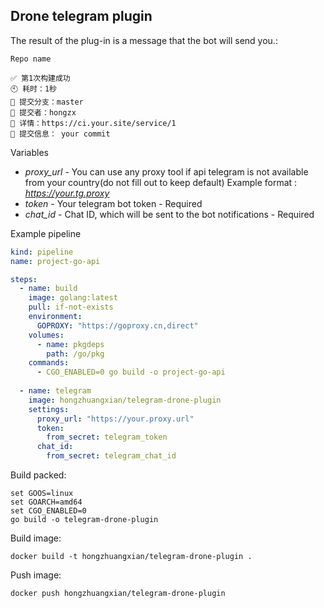 ## Drone telegram plugin

The result of the plug-in is a message that the bot will send you.:
```
Repo name

✅ 第1次构建成功
🕙 耗时：1秒
📖 提交分支：master
🎅 提交者：hongzx
🔗 详情：https://ci.your.site/service/1
📃 提交信息： your commit
```

Variables
  - *proxy_url* - You can use any proxy tool if api telegram is not available from your country(do not fill out to keep default) Example format : *https://your.tg.proxy*
  - *token* - Your telegram bot token - Required
  - *chat_id* - Chat ID, which will be sent to the bot notifications - Required

Example pipeline
```yml
kind: pipeline
name: project-go-api

steps:
  - name: build
    image: golang:latest
    pull: if-not-exists
    environment:
      GOPROXY: "https://goproxy.cn,direct" 
    volumes:
      - name: pkgdeps
        path: /go/pkg
    commands:
      - CGO_ENABLED=0 go build -o project-go-api
      
  - name: telegram
    image: hongzhuangxian/telegram-drone-plugin
    settings:
      proxy_url: "https://your.proxy.url"
      token:
        from_secret: telegram_token
      chat_id:
        from_secret: telegram_chat_id
```
Build packed:

    set GOOS=linux
    set GOARCH=amd64
    set CGO_ENABLED=0
    go build -o telegram-drone-plugin

Build image:

    docker build -t hongzhuangxian/telegram-drone-plugin .

Push image:

    docker push hongzhuangxian/telegram-drone-plugin
